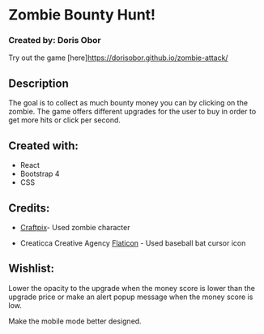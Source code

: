 # Zombie Bounty Hunt!

### Created by: Doris Obor 

Try out the game [here]https://dorisobor.github.io/zombie-attack/

## Description
The goal is to collect as much bounty money you can by clicking on the zombie.
The game offers different upgrades for the user to buy in order to get more hits or click per second.

## Created with:
* React
* Bootstrap 4
* CSS


## Credits:
* [Craftpix](https://craftpix.net/freebies/2d-game-zombie-character-free-sprite-4/)- Used zombie character

* Creaticca Creative Agency [Flaticon](https://www.flaticon.com/free-icon/baseball-bat_487048) - Used baseball bat cursor icon

## Wishlist:

Lower the opacity to the upgrade when the money score is lower than the upgrade price or make an alert popup message when the money score is low.

Make the mobile mode better designed. 